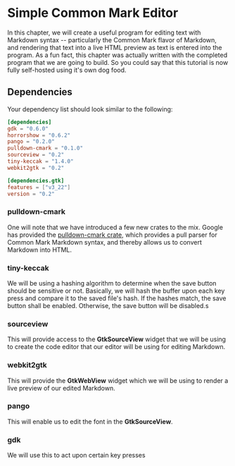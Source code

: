 # Simple Common Mark Editor

In this chapter, we will create a useful program for editing text with
Markdown syntax -- particularly the Common Mark flavor of Markdown, and
rendering that text into a live HTML preview as text is entered into the
program. As a fun fact, this chapter was actually written with the
completed program that we are going to build. So you could say that this
tutorial is now fully self-hosted using it's own dog food.

## Dependencies

Your dependency list should look similar to the following:

```toml
[dependencies]
gdk = "0.6.0"
horrorshow = "0.6.2"
pango = "0.2.0"
pulldown-cmark = "0.1.0"
sourceview = "0.2"
tiny-keccak = "1.4.0"
webkit2gtk = "0.2"

[dependencies.gtk]
features = ["v3_22"]
version = "0.2"
```

### pulldown-cmark

One will note that we have introduced a few new crates to the mix. Google
has provided the [pulldown-cmark crate](https://github.com/google/pulldown-cmark),
which provides a pull parser for Common Mark Markdown syntax, and thereby allows
us to convert Markdown into HTML.


### tiny-keccak

We will be using a hashing algorithm to determine when the save button should be
sensitive or not. Basically, we will hash the buffer upon each key press and compare
it to the saved file's hash. If the hashes match, the save button shall be enabled.
Otherwise, the save button will be disabled.s

### sourceview

This will provide access to the **GtkSourceView** widget that we will be using
to create the code editor that our editor will be using for editing Markdown.

### webkit2gtk

This will provide the **GtkWebView** widget which we will be using to render
a live preview of our edited Markdown.

### pango

This will enable us to edit the font in the **GtkSourceView**.

### gdk

We will use this to act upon certain key presses
